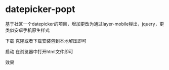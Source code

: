 # datepicker-popt
基于社区一个datepicker的项目，增加更改为通过layer-mobile弹出，jquery，更类似安卓手机原生样式

下载
克隆或者下载安装包到本地解压即可

启动
在浏览器中打开html文件即可

效果

